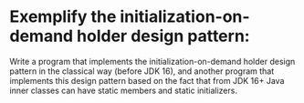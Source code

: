# Exemplify the initialization-on-demand holder design pattern:

Write a program that implements the initialization-on-demand holder design pattern in the classical way (before JDK 16),
and another program that implements this design pattern based on the fact that from JDK 16+ Java inner classes can have
static members and static initializers.